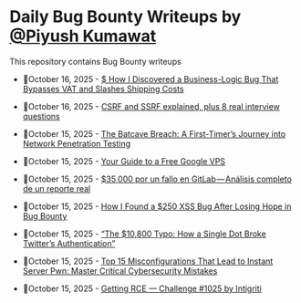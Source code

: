 # Daily Bug Bounty Writeups by [@Piyush Kumawat](https://twitter.com/piyush_supiy) 
This repository contains Bug Bounty writeups

<!-- BLOG-POST-LIST:START -->
 - 💯October 16, 2025 - [$ How I Discovered a Business-Logic Bug That Bypasses VAT and Slashes Shipping Costs](https://medium.com/@zyad_ibrahim333/how-i-discovered-a-business-logic-bug-that-bypasses-vat-and-slashes-shipping-costs-48a63d43fdbb?source=rss------bug_bounty-5) 

 - 💯October 16, 2025 - [CSRF and SSRF explained, plus 8 real interview questions](https://medium.com/meetcyber/csrf-and-ssrf-explained-plus-8-real-interview-questions-f130ac4cf7a6?source=rss------bug_bounty-5) 

 - 💯October 15, 2025 - [The Batcave Breach: A First-Timer’s Journey into Network Penetration Testing](https://medium.com/@momenrezkk90/the-batcave-breach-a-first-timers-journey-into-network-penetration-testing-d4b8ce514a77?source=rss------bug_bounty-5) 

 - 💯October 15, 2025 - [Your Guide to a Free Google VPS](https://medium.com/@AbdelRhman_Sabry/your-guide-to-a-free-google-vps-13ea91788543?source=rss------bug_bounty-5) 

 - 💯October 15, 2025 - [$35,000 por un fallo en GitLab — Análisis completo de un reporte real](https://gorkaaa.medium.com/35-000-por-un-fallo-en-gitlab-an%C3%A1lisis-completo-de-un-reporte-real-3fe1bd5bbb00?source=rss------bug_bounty-5) 

 - 💯October 15, 2025 - [How I Found a $250 XSS Bug After Losing Hope in Bug Bounty](https://medium.com/meetcyber/how-i-found-a-250-xss-bug-after-losing-hope-in-bug-bounty-16ce5677b599?source=rss------bug_bounty-5) 

 - 💯October 15, 2025 - [“The $10,800 Typo: How a Single Dot Broke Twitter’s Authentication”](https://infosecwriteups.com/the-10-800-typo-how-a-single-dot-broke-twitters-authentication-f485e6dc0f04?source=rss------bug_bounty-5) 

 - 💯October 15, 2025 - [Top 15 Misconfigurations That Lead to Instant Server Pwn: Master Critical Cybersecurity Mistakes](https://medium.com/@verylazytech/top-15-misconfigurations-that-lead-to-instant-server-pwn-master-critical-cybersecurity-mistakes-fbd5cb09df6a?source=rss------bug_bounty-5) 

 - 💯October 15, 2025 - [Getting RCE — Challenge #1025 by Intigriti](https://hamzaavvan.medium.com/getting-rce-challenge-1025-by-intigriti-b3d0033a286d?source=rss------bug_bounty-5) 
<!-- BLOG-POST-LIST:END -->
